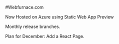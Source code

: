 #Webfurnace.com

Now Hosted on Azure using Static Web App Preview

Monthly release branches.

Plan for December: Add a React Page.